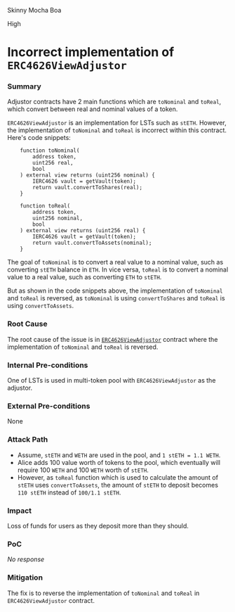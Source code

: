 Skinny Mocha Boa

High

# Incorrect implementation of `ERC4626ViewAdjustor`

### Summary

Adjustor contracts have 2 main functions which are `toNominal` and `toReal`, which convert between real and nominal values of a token.

`ERC4626ViewAdjustor` is an implementation for LSTs such as `stETH`.
However, the implementation of `toNominal` and `toReal` is incorrect within this contract. Here's code snippets:

```solidity
    function toNominal(
        address token,
        uint256 real,
        bool
    ) external view returns (uint256 nominal) {
        IERC4626 vault = getVault(token);
        return vault.convertToShares(real);
    }

    function toReal(
        address token,
        uint256 nominal,
        bool
    ) external view returns (uint256 real) {
        IERC4626 vault = getVault(token);
        return vault.convertToAssets(nominal);
    }
```

The goal of `toNominal` is to convert a real value to a nominal value, such as converting `stETH` balance in `ETH`.
In vice versa, `toReal` is to convert a nominal value to a real value, such as converting `ETH` to `stETH`.

But as shown in the code snippets above, the implementation of `toNominal` and `toReal` is reversed, as `toNominal` is using `convertToShares` and `toReal` is using `convertToAssets`.

### Root Cause

The root cause of the issue is in [`ERC4626ViewAdjustor`](https://github.com/sherlock-audit/2025-04-burve/blob/44cba36e2a0c3cd7b6999459bf7746db92f8cc0a/Burve/src/integrations/adjustor/E4626ViewAdjustor.sol#L29-L71) contract where the implementation of `toNominal` and `toReal` is reversed.

### Internal Pre-conditions

One of LSTs is used in multi-token pool with `ERC4626ViewAdjustor` as the adjustor.

### External Pre-conditions

None

### Attack Path

- Assume, `stETH` and `WETH` are used in the pool, and `1 stETH = 1.1 WETH`.
- Alice adds 100 value worth of tokens to the pool, which eventually will require 100 `WETH` and 100 `WETH` worth of `stETH`.
- However, as `toReal` function which is used to calculate the amount of `stETH` uses `convertToAssets`, the amount of `stETH` to deposit becomes `110 stETH` instead of `100/1.1 stETH`.

### Impact

Loss of funds for users as they deposit more than they should.

### PoC

_No response_

### Mitigation

The fix is to reverse the implementation of `toNominal` and `toReal` in `ERC4626ViewAdjustor` contract.